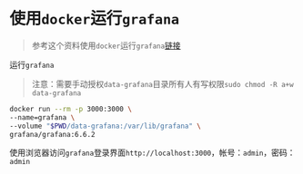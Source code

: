 # 使用`docker`运行`grafana`

> 参考这个资料使用`docker`运行`grafana`[链接](https://grafana.com/docs/grafana/latest/setup-grafana/installation/docker/)

运行`grafana`

> 注意：需要手动授权`data-grafana`目录所有人有写权限`sudo chmod -R a+w data-grafana`

```bash
docker run --rm -p 3000:3000 \
--name=grafana \
--volume "$PWD/data-grafana:/var/lib/grafana" \
grafana/grafana:6.6.2
```

使用浏览器访问`grafana`登录界面`http://localhost:3000`，帐号：`admin`，密码：`admin`